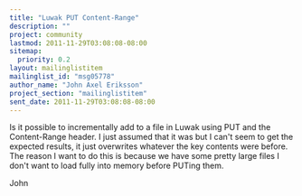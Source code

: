 ```yaml
---
title: "Luwak PUT Content-Range"
description: ""
project: community
lastmod: 2011-11-29T03:08:08-08:00
sitemap:
  priority: 0.2
layout: mailinglistitem
mailinglist_id: "msg05778"
author_name: "John Axel Eriksson"
project_section: "mailinglistitem"
sent_date: 2011-11-29T03:08:08-08:00
---
```



Is it possible to incrementally add to a file in Luwak using PUT and the
Content-Range header. I just assumed that it was but I can't seem to
get the expected results, it just overwrites whatever the key contents were
before. The reason I want to do this is because we have some pretty
large files I don't want to load fully into memory before PUTing them.

John
